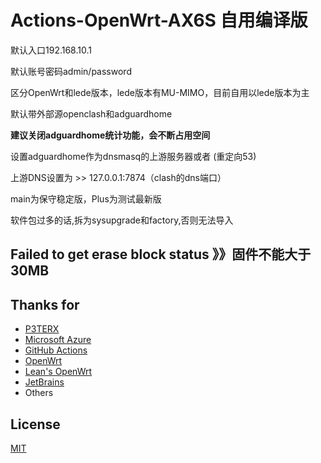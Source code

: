 # Actions-OpenWrt-AX6S 自用编译版

默认入口192.168.10.1

默认账号密码admin/password

区分OpenWrt和lede版本，lede版本有MU-MIMO，目前自用以lede版本为主

默认带外部源openclash和adguardhome

**建议关闭adguardhome统计功能，会不断占用空间**

设置adguardhome作为dnsmasq的上游服务器或者 (重定向53)

上游DNS设置为 >> 127.0.0.1:7874（clash的dns端口）

main为保守稳定版，Plus为测试最新版

软件包过多的话,拆为sysupgrade和factory,否则无法导入

Failed to get erase block status 》》固件不能大于30MB
---

## Thanks for 

- [P3TERX](https://p3terx.com)
- [Microsoft Azure](https://azure.microsoft.com)
- [GitHub Actions](https://github.com/features/actions)
- [OpenWrt](https://github.com/openwrt/openwrt)
- [Lean's OpenWrt](https://github.com/coolsnowwolf/lede)
- [JetBrains](https://www.jetbrains.com/)
- Others
## License

[MIT](https://github.com/AoThen/Actions-OpenWrt-AX6S/blob/main/LICENSE) 
